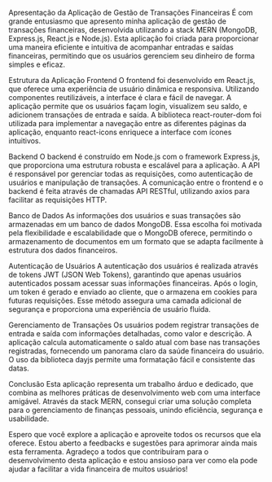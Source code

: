 Apresentação da Aplicação de Gestão de Transações Financeiras
É com grande entusiasmo que apresento minha aplicação de gestão de transações financeiras, desenvolvida utilizando a stack MERN (MongoDB, Express.js, React.js e Node.js). Esta aplicação foi criada para proporcionar uma maneira eficiente e intuitiva de acompanhar entradas e saídas financeiras, permitindo que os usuários gerenciem seu dinheiro de forma simples e eficaz.

Estrutura da Aplicação
Frontend
O frontend foi desenvolvido em React.js, que oferece uma experiência de usuário dinâmica e responsiva. Utilizando componentes reutilizáveis, a interface é clara e fácil de navegar. A aplicação permite que os usuários façam login, visualizem seu saldo, e adicionem transações de entrada e saída. A biblioteca react-router-dom foi utilizada para implementar a navegação entre as diferentes páginas da aplicação, enquanto react-icons enriquece a interface com ícones intuitivos.

Backend
O backend é construído em Node.js com o framework Express.js, que proporciona uma estrutura robusta e escalável para a aplicação. A API é responsável por gerenciar todas as requisições, como autenticação de usuários e manipulação de transações. A comunicação entre o frontend e o backend é feita através de chamadas API RESTful, utilizando axios para facilitar as requisições HTTP.

Banco de Dados
As informações dos usuários e suas transações são armazenadas em um banco de dados MongoDB. Essa escolha foi motivada pela flexibilidade e escalabilidade que o MongoDB oferece, permitindo o armazenamento de documentos em um formato que se adapta facilmente à estrutura dos dados financeiros.

Autenticação de Usuários
A autenticação dos usuários é realizada através de tokens JWT (JSON Web Tokens), garantindo que apenas usuários autenticados possam acessar suas informações financeiras. Após o login, um token é gerado e enviado ao cliente, que o armazena em cookies para futuras requisições. Esse método assegura uma camada adicional de segurança e proporciona uma experiência de usuário fluida.

Gerenciamento de Transações
Os usuários podem registrar transações de entrada e saída com informações detalhadas, como valor e descrição. A aplicação calcula automaticamente o saldo atual com base nas transações registradas, fornecendo um panorama claro da saúde financeira do usuário. O uso da biblioteca dayjs permite uma formatação fácil e consistente das datas.

Conclusão
Esta aplicação representa um trabalho árduo e dedicado, que combina as melhores práticas de desenvolvimento web com uma interface amigável. Através da stack MERN, consegui criar uma solução completa para o gerenciamento de finanças pessoais, unindo eficiência, segurança e usabilidade.

Espero que você explore a aplicação e aproveite todos os recursos que ela oferece. Estou aberto a feedbacks e sugestões para aprimorar ainda mais esta ferramenta. Agradeço a todos que contribuíram para o desenvolvimento desta aplicação e estou ansioso para ver como ela pode ajudar a facilitar a vida financeira de muitos usuários!
